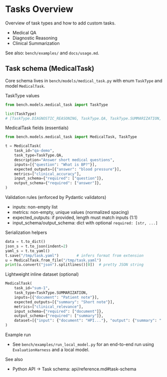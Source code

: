 # Tasks Overview

Overview of task types and how to add custom tasks.

- Medical QA
- Diagnostic Reasoning
- Clinical Summarization

See also: `bench/examples/` and `docs/usage.md`.

## Task schema (MedicalTask)

Core schema lives in `bench/models/medical_task.py` with enum `TaskType` and model `MedicalTask`.

TaskType values
```python
from bench.models.medical_task import TaskType

list(TaskType)
# [TaskType.DIAGNOSTIC_REASONING, TaskType.QA, TaskType.SUMMARIZATION, TaskType.COMMUNICATION]
```

MedicalTask fields (essentials)
```python
from bench.models.medical_task import MedicalTask, TaskType

t = MedicalTask(
    task_id="qa-demo",
    task_type=TaskType.QA,
    description="Answer short medical questions",
    inputs=[{"question": "What is BP?"}],
    expected_outputs=[{"answer": "blood pressure"}],
    metrics=["clinical_accuracy"],
    input_schema={"required": ["question"]},
    output_schema={"required": ["answer"]},
)
```

Validation rules (enforced by Pydantic validators)
- inputs: non-empty list
- metrics: non-empty, unique values (normalized spacing)
- expected_outputs: if provided, length must match inputs (1:1)
- input_schema/output_schema: dict with optional `required: [str, ...]`

Serialization helpers
```python
data = t.to_dict()
json_s = t.to_json(indent=2)
yaml_s = t.to_yaml()
t.save("/tmp/task.yaml")        # infers format from extension
u = MedicalTask.from_file("/tmp/task.yaml")
print(u.convert("json").splitlines()[0])  # pretty JSON string
```

Lightweight inline dataset (optional)
```python
MedicalTask(
    task_id="sum-1",
    task_type=TaskType.SUMMARIZATION,
    inputs=[{"document": "Patient note"}],
    expected_outputs=[{"summary": "Short note"}],
    metrics=["clinical_relevance"],
    input_schema={"required": ["document"]},
    output_schema={"required": ["summary"]},
    dataset=[{"input": {"document": "HPI..."}, "output": {"summary": "..."}}],
)
```

Example run
- See `bench/examples/run_local_model.py` for an end-to-end run using `EvaluationHarness` and a local model.

See also
- Python API → Task schema: api/reference.md#task-schema
